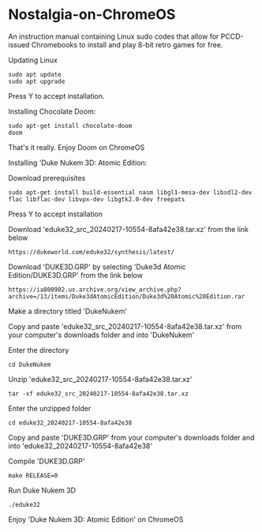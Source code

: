 # Nostalgia-on-ChromeOS
An instruction manual containing Linux sudo codes that allow for PCCD-issued Chromebooks to install and play 8-bit retro games for free.



Updating Linux

    sudo apt update
    sudo apt upgrade

Press Y to accept installation.

Installing Chocolate Doom:

    sudo apt-get install chocolate-doom
    doom

That's it really. Enjoy Doom on ChromeOS
    
Installing 'Duke Nukem 3D: Atomic Edition:

Download prerequisites

    sudo apt-get install build-essential nasm libgl1-mesa-dev libsdl2-dev flac libflac-dev libvpx-dev libgtk2.0-dev freepats

Press Y to accept installation

Download 'eduke32_src_20240217-10554-8afa42e38.tar.xz' from the link below

    https://dukeworld.com/eduke32/synthesis/latest/

Download 'DUKE3D.GRP' by selecting 'Duke3d Atomic Edition/DUKE3D.GRP' from the link below

    https://ia800902.us.archive.org/view_archive.php?archive=/13/items/Duke3dAtomicEdition/Duke3d%20Atomic%20Edition.rar

Make a directory titled 'DukeNukem'

Copy and paste 'eduke32_src_20240217-10554-8afa42e38.tar.xz' from your computer's downloads folder and into 'DukeNukem'

Enter the directory

    cd DukeNukem

Unzip 'eduke32_src_20240217-10554-8afa42e38.tar.xz'

    tar -xf eduke32_src_20240217-10554-8afa42e38.tar.xz

Enter the unzipped folder

    cd eduke32_20240217-10554-8afa42e38

Copy and paste 'DUKE3D.GRP' from your computer's downloads folder and into 'eduke32_20240217-10554-8afa42e38'

Compile 'DUKE3D.GRP'

    make RELEASE=0

Run Duke Nukem 3D
    
    ./eduke32

Enjoy 'Duke Nukem 3D: Atomic Edition' on ChromeOS
